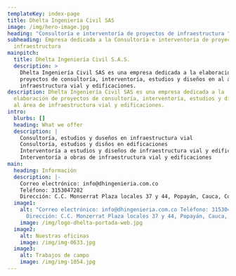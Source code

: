 ```yaml
---
templateKey: index-page
title: Dhelta Ingeniería Civil SAS
image: /img/hero-image.jpg
heading: "Consultoría e interventoría de proyectos de infraestructura "
subheading: Empresa dedicada a la Consultoría e interventoría de proyectos de
  infraestructura
mainpitch:
  title: Dhelta Ingeniería Civil S.A.S.
  description: >
    Dhelta Ingeniería Civil SAS es una empresa dedicada a la elaboración de
    proyectos de consultoría, interventoría, estudios y diseños en al área de
    infraestructura vial y edificaciones.
description: Dhelta Ingeniería Civil SAS es una empresa dedicada a la
  elaboración de proyectos de consultoría, interventoría, estudios y diseños en
  al área de infraestructura vial y edificaciones.
intro:
  blurbs: []
  heading: What we offer
  description: |
    Consultoría, estudios y duseños en infraestructura vial 
    Consultoría, estudios y disños en edificaciones
    Interventoría a estudios y diseños de infraestructura vial y edificaciones
    Interventoría a obras de infraestructura vial y edificaciones
main:
  heading: Información
  description: |-
    Correo electrónico: info@dhingenieria.com.co
    Teléfono: 3153047282
    Dirección: C.C. Monserrat Plaza locales 37 y 44, Popayán, Cauca, Colombia
  image1:
    alt: "Correo electrónico: info@dhingenieria.com.co Teléfono: 3153047282
      Dirección: C.C. Monzerrat Plaza locales 37 y 44, Popayán, Cauca, Colombia"
    image: /img/logo-dhelta-portada-web.jpg
  image2:
    alt: Nuestras oficinas
    image: /img/img-0633.jpg
  image3:
    alt: Trabajos de campo
    image: /img/img-1054.jpg
---
```

